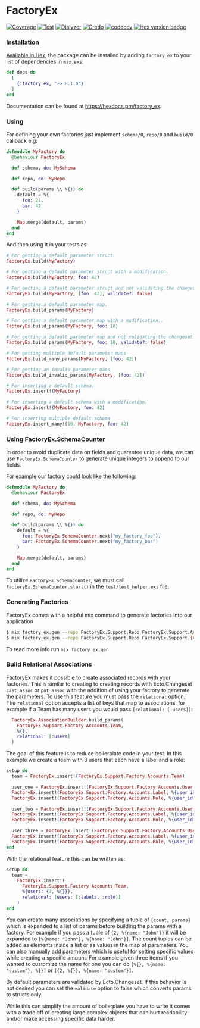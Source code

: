 # FactoryEx
[![Coverage](https://github.com/theblitzapp/factory_ex/actions/workflows/coverage.yml/badge.svg)](https://github.com/theblitzapp/factory_ex/actions/workflows/coverage.yml)
[![Test](https://github.com/theblitzapp/factory_ex/actions/workflows/test.yml/badge.svg)](https://github.com/theblitzapp/factory_ex/actions/workflows/test.yml)
[![Dialyzer](https://github.com/theblitzapp/factory_ex/actions/workflows/dialyzer.yml/badge.svg)](https://github.com/theblitzapp/factory_ex/actions/workflows/dialyzer.yml)
[![Credo](https://github.com/theblitzapp/factory_ex/actions/workflows/credo.yml/badge.svg)](https://github.com/theblitzapp/factory_ex/actions/workflows/credo.yml)
[![codecov](https://codecov.io/gh/theblitzapp/factory_ex/branch/master/graph/badge.svg?token=V0JJA5AZ1H)](https://codecov.io/gh/theblitzapp/factory_ex)
[![Hex version badge](https://img.shields.io/hexpm/v/factory_ex.svg)](https://hex.pm/packages/factory_ex)

### Installation

[Available in Hex](https://hex.pm/packages/factory_ex), the package can be installed
by adding `factory_ex` to your list of dependencies in `mix.exs`:

```elixir
def deps do
  [
    {:factory_ex, "~> 0.1.0"}
  ]
end
```

Documentation can be found at <https://hexdocs.pm/factory_ex>.

### Using
For defining your own factories just implement `schema/0`, `repo/0` and
`build/0` callback e.g:

```elixir
defmodule MyFactory do
  @behaviour FactoryEx

  def schema, do: MySchema

  def repo, do: MyRepo

  def build(params \\ %{}) do
    default = %{
      foo: 21,
      bar: 42
    }

    Map.merge(default, params)
  end
end
```

And then using it in your tests as:

```elixir
# For getting a default parameter struct.
FactoryEx.build(MyFactory)

# For getting a default parameter struct with a modification.
FactoryEx.build(MyFactory, foo: 42)

# For getting a default parameter struct and not validating the changeset
FactoryEx.build(MyFactory, [foo: 42], validate?: false)

# For getting a default parameter map.
FactoryEx.build_params(MyFactory)

# For getting a default parameter map with a modification..
FactoryEx.build_params(MyFactory, foo: 10)

# For getting a default parameter map and not validating the changeset
FactoryEx.build_params(MyFactory, foo: 10, validate?: false)

# For getting multiple default parameter maps
FactoryEx.build_many_params(MyFactory, [foo: 42])

# For getting an invalid parameter maps
FactoryEx.build_invalid_params(MyFactory, [foo: 42])

# For inserting a default schema.
FactoryEx.insert!(MyFactory)

# For inserting a default schema with a modification.
FactoryEx.insert!(MyFactory, foo: 42)

# For inserting multiple default schema
FactoryEx.insert_many!(10, MyFactory, foo: 42)
```

### Using FactoryEx.SchemaCounter
In order to avoid duplicate data on fields and guarentee unique data, we can use
`FactoryEx.SchemaCounter` to generate unique integers to append to our fields.

For example our factory could look like the following:

```elixir
defmodule MyFactory do
  @behaviour FactoryEx

  def schema, do: MySchema

  def repo, do: MyRepo

  def build(params \\ %{}) do
    default = %{
      foo: FactoryEx.SchemaCounter.next("my_factory_foo"),
      bar: FactoryEx.SchemaCounter.next("my_factory_bar")
    }

    Map.merge(default, params)
  end
end
```

To utilize `FactoryEx.SchemaCounter`, we must call `FactoryEx.SchemaCounter.start()` in the `test/test_helper.exs` file.

### Generating Factories
FactoryEx comes with a helpful mix command to generate factories into our application

```bash
$ mix factory_ex.gen --repo FactoryEx.Support.Repo FactoryEx.Support.Accounts.User
$ mix factory_ex.gen --repo FactoryEx.Support.Repo FactoryEx.Support.{Accounts.{User,Role},Authentication.{Token,Session}}
```

To read more info run `mix factory_ex.gen`

### Build Relational Associations

FactoryEx makes it possible to create associated records with your factories. This is
similar to creating to creating records with Ecto.Changeset `cast_assoc` or `put_assoc`
with the addition of using your factory to generate the parameters. To use this feature
you must pass the `relational` option. The `relational` option accepts a list of keys
that map to associations, for example if a Team has many users you would pass
`[relational: [:users]]`:

```elixir
  FactoryEx.AssociationBuilder.build_params(
    FactoryEx.Support.Factory.Accounts.Team,
    %{},
    relational: [:users]
  )
```

The goal of this feature is to reduce boilerplate code in your test. In this example we
create a team with 3 users that each have a label and a role:

```elixir
setup do
  team = FactoryEx.insert!(FactoryEx.Support.Factory.Accounts.Team)

  user_one = FactoryEx.insert!(FactoryEx.Support.Factory.Accounts.User, %{team_id: team.id})
  FactoryEx.insert!(FactoryEx.Support.Factory.Accounts.Label, %{user_id: user_one.id})
  FactoryEx.insert!(FactoryEx.Support.Factory.Accounts.Role, %{user_id: user_one.id})

  user_two = FactoryEx.insert!(FactoryEx.Support.Factory.Accounts.User, %{team_id: team.id})
  FactoryEx.insert!(FactoryEx.Support.Factory.Accounts.Label, %{user_id: user_two.id})
  FactoryEx.insert!(FactoryEx.Support.Factory.Accounts.Role, %{user_id: user_two.id})

  user_three = FactoryEx.insert!(FactoryEx.Support.Factory.Accounts.User, %{team_id: team.id})
  FactoryEx.insert!(FactoryEx.Support.Factory.Accounts.Label, %{user_id: user_three.id})
  FactoryEx.insert!(FactoryEx.Support.Factory.Accounts.Role, %{user_id: user_three.id})
end
```

With the relational feature this can be written as:

```elixir
setup do
  team =
    FactoryEx.insert!(
      FactoryEx.Support.Factory.Accounts.Team,
      %{users: {3, %{}}},
      relational: [users: [:labels, :role]]
    )
end
```

You can create many associations by specifying a tuple of `{count, params}` which is expanded
to a list of params before building the params with a factory. For example if you pass a
tuple of `{2, %{name: "John"}}` it will be expanded to `[%{name: "John"}, %{name: "John"}]`.
The count tuples can be added as elements inside a list or as values in the map of
parameters. You can also manually add parameters which is useful for setting specific values
while creating a specific amount. For example given three items if you wanted to customize
the name for one you can do `[%{}, %{name: "custom"}, %{}]` or `[{2, %{}}, %{name: "custom"}]`.

By default parameters are validated by Ecto.Changeset. If this behavior is not desired you can
set the `validate` option to false which converts params to structs only.

While this can simplify the amount of boilerplate you have to write it comes with a trade off
of creating large complex objects that can hurt readability and/or make accessing specific
data harder.
